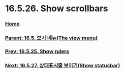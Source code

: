 # 16.5.26. Show scrollbars

### [Home](./00-home.md)
### [Parent: 16.5. 보기 메뉴(The view menu)](./16-05-00-the-view-menu.md)
### [Prev: 16.5.25. Show rulers](./16-05-25-show-rulers.md)
### [Next: 16.5.27. 상태표시줄 보이기(Show statusbar)](./16-05-27-show-statusbar.md)
